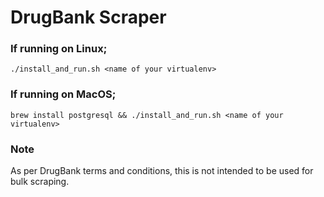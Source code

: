 # DrugBank Scraper
### If running on Linux;
`./install_and_run.sh <name of your virtualenv>`

### If running on MacOS;
`brew install postgresql && ./install_and_run.sh <name of your virtualenv>`

### Note
As per DrugBank terms and conditions, this is not intended to be used for bulk scraping.
